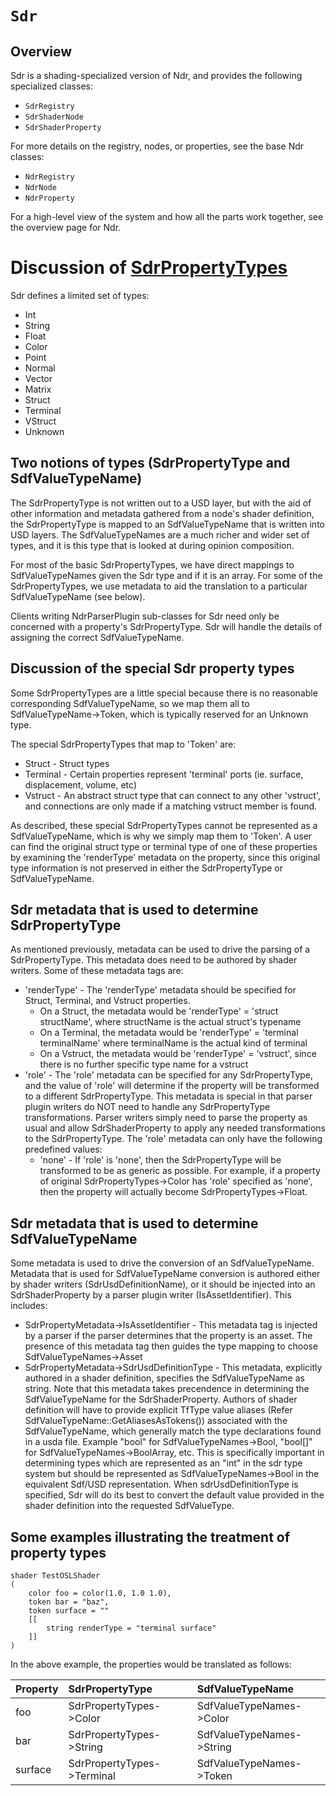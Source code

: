 # ``Sdr``

## Overview

Sdr is a shading-specialized version of Ndr, and provides the following
specialized classes:

- `SdrRegistry`
- `SdrShaderNode`
- `SdrShaderProperty`

For more details on the registry, nodes, or properties, see the base Ndr
classes:

- `NdrRegistry`
- `NdrNode`
- `NdrProperty`

For a high-level view of the system and how all the parts work together, see
the overview page for Ndr.

# Discussion of [SdrPropertyTypes](Pixar/SdrPropertyTypes)

Sdr defines a limited set of types:

- Int
- String
- Float
- Color
- Point
- Normal
- Vector
- Matrix
- Struct
- Terminal
- VStruct
- Unknown

## Two notions of types (SdrPropertyType and SdfValueTypeName)

The SdrPropertyType is not written out to a USD layer, but with the aid of other
information and metadata gathered from a node's shader definition, the
SdrPropertyType is mapped to an SdfValueTypeName that is written into USD
layers. The SdfValueTypeNames are a much richer and wider set of types, and it
is this type that is looked at during opinion composition.

For most of the basic SdrPropertyTypes, we have direct mappings to
SdfValueTypeNames given the Sdr type and if it is an array. For some of the
SdrPropertyTypes, we use metadata to aid the translation to a particular
SdfValueTypeName (see below).

Clients writing NdrParserPlugin sub-classes for Sdr need only be concerned with
a property's SdrPropertyType. Sdr will handle the details of assigning the
correct SdfValueTypeName.

## Discussion of the special Sdr property types

Some SdrPropertyTypes are a little special because there is no reasonable
corresponding SdfValueTypeName, so we map them all to SdfValueTypeName->Token,
which is typically reserved for an Unknown type.

The special SdrPropertyTypes that map to 'Token' are:

- Struct - Struct types
- Terminal - Certain properties represent 'terminal' ports (ie. surface,
  displacement, volume, etc)
- Vstruct - An abstract struct type that can connect to any other 'vstruct', and
  connections are only made if a matching vstruct member is found.

As described, these special SdrPropertyTypes cannot be represented as a
SdfValueTypeName, which is why we simply map them to 'Token'. A user can
find the original struct type or terminal type of one of these properties by
examining the 'renderType' metadata on the property, since this original type
information is not preserved in either the SdrPropertyType or SdfValueTypeName.

## Sdr metadata that is used to determine SdrPropertyType

As mentioned previously, metadata can be used to drive the parsing of a
SdrPropertyType. This metadata does need to be authored by shader writers.
Some of these metadata tags are:

- 'renderType' - The 'renderType' metadata should be specified for Struct,
  Terminal, and Vstruct properties.
  - On a Struct, the metadata would be 'renderType' = 'struct structName',
    where structName is the actual struct's typename
  - On a Terminal, the metadata would be 'renderType' = 'terminal terminalName'
    where terminalName is the actual kind of terminal
  - On a Vstruct, the metadata would be 'renderType' = 'vstruct', since there is
    no further specific type name for a vstruct
- 'role' - The 'role' metadata can be specified for any SdrPropertyType, and the
  value of 'role' will determine if the property will be transformed to a
  different SdrPropertyType. This metadata is special in that parser plugin
  writers do NOT need to handle any SdrPropertyType transformations. Parser
  writers simply need to parse the property as usual and allow
  SdrShaderProperty to apply any needed transformations to the SdrPropertyType.
  The 'role' metadata can only have the following predefined values:
  - 'none' - If 'role' is 'none', then the SdrPropertyType will be
    transformed to be as generic as possible. For example, if a property of
    original SdrPropertyTypes->Color has 'role' specified as 'none', then the
    property will actually become SdrPropertyTypes->Float.

## Sdr metadata that is used to determine SdfValueTypeName

Some metadata is used to drive the conversion of an SdfValueTypeName.
Metadata that is used for SdfValueTypeName conversion is authored either by
shader writers (SdrUsdDefinitionName), or it should be injected into an
SdrShaderProperty by a parser plugin writer (IsAssetIdentifier).
This includes:

- SdrPropertyMetadata->IsAssetIdentifier - This metadata tag is injected by a
  parser if the parser determines that the property is an asset. The presence
  of this metadata tag then guides the type mapping to choose
  SdfValueTypeNames->Asset
- SdrPropertyMetadata->SdrUsdDefinitionType - This metadata, explicitly
  authored in a shader definition, specifies the SdfValueTypeName as string.
  Note that this metadata takes precendence in determining the SdfValueTypeName
  for the SdrShaderProperty. Authors of shader definition will have to provide
  explicit TfType value aliases (Refer SdfValueTypeName::GetAliasesAsTokens())
  associated with the SdfValueTypeName, which generally match the type
  declarations found in a usda file.
  Example "bool" for SdfValueTypeNames->Bool, "bool[]" for
  SdfValueTypeNames->BoolArray, etc. This is specifically important in
  determining types which are represented as an "int" in the sdr type system but
  should be represented as SdfValueTypeNames->Bool in the equivalent Sdf/USD
  representation. When sdrUsdDefinitionType is specified, Sdr will do its best
  to convert the default value provided in the shader definition into the
  requested SdfValueType.

## Some examples illustrating the treatment of property types

```{.usd}
shader TestOSLShader
(
    color foo = color(1.0, 1.0 1.0),
    token bar = "baz",
    token surface = ""
    [[
        string renderType = "terminal surface"
    ]]
)
```

In the above example, the properties would be translated as follows:

| Property | SdrPropertyType            | SdfValueTypeName          |
| :------- | :------------------------- | :------------------------ |
| foo      | SdrPropertyTypes->Color    | SdfValueTypeNames->Color  |
| bar      | SdrPropertyTypes->String   | SdfValueTypeNames->String |
| surface  | SdrPropertyTypes->Terminal | SdfValueTypeNames->Token  |
